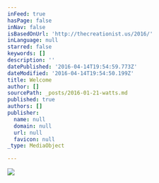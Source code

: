 ```yaml
---
inFeed: true
hasPage: false
inNav: false
isBasedOnUrl: 'http://thecreationist.us/2016/'
inLanguage: null
starred: false
keywords: []
description: ''
datePublished: '2016-04-14T19:54:59.773Z'
dateModified: '2016-04-14T19:54:50.199Z'
title: Welcome
author: []
sourcePath: _posts/2016-01-21-watts.md
published: true
authors: []
publisher:
  name: null
  domain: null
  url: null
  favicon: null
_type: MediaObject

---
```

![](https://the-grid-user-content.s3-us-west-2.amazonaws.com/93b62ba2-51bf-4fd9-85af-71eb90f4ca74.jpg)